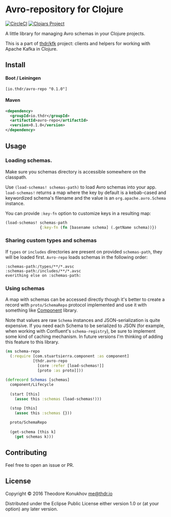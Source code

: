 # Avro-repository for Clojure 
[![CircleCI](https://circleci.com/gh/konukhov/avro-repo.svg?style=shield)](https://circleci.com/gh/konukhov/avro-repo) [![Clojars Project](https://img.shields.io/clojars/v/io.thdr/avro-repo.svg)](https://clojars.org/io.thdr/avro-repo)

A little library for managing Avro schemas in your Clojure projects.

This is a part of [thdr/kfk](https://github.com/konukhov/kfk) project: clients and helpers for working with Apache Kafka in Clojure.

## Install

#### Boot / Leiningen

`[io.thdr/avro-repo "0.1.0"]`
	
#### Maven
```xml
<dependency>
  <groupId>io.thdr</groupId>
  <artifactId>avro-repo</artifactId>
  <version>0.1.0</version>
</dependency>
```

## Usage

### Loading schemas.

Make sure you schemas directory is accessible somewhere on the classpath. 

Use `(load-schemas! schemas-path)` to load Avro schemas into your app. `load-schemas!` returns a map where the key by default is a kebab-cased and keywordized schema's filename and the value is an `org.apache.avro.Schema` instance.

You can provide `:key-fn` option to customize keys in a resulting map:

```clojure
(load-schemas! schemas-path 
               {:key-fn (fn [basename schema] (.getName schema))})
```

### Sharing custom types and schemas

If `types` or `includes` directories are present on provided `schemas-path`, they will be loaded first. `Avro-repo` loads schemas in the following order:

```
:schemas-path:/types/**/*.avsc
:schemas-path:/includes/**/*.avsc
everithing else on :schemas-path:
```

### Using schemas

A map with schemas can be accessed directly though it's better to create a record with `proto/SchemaRepo` protocol implemented and use it with something like [Component](https://github.com/stuartsierra/component) library.

Note that values are raw `Schema` instances and JSON-serialization is quite expensive. If you need each Schema to be serialized to JSON (for example, when working with Confluent's `schema-registry`), be sure to implement some kind of caching mechanism. In future versions I'm thinking of adding this feature to this library.

```clojure
(ns schema-repo
  (:require [com.stuartsierra.component :as component]
            [thdr.avro-repo
			  [core :refer [load-schemas!]]
			  [proto :as proto]]))
		     
(defrecord Schemas [schemas]
  component/Lifecycle
  
  (start [this]
	(assoc this :schemas (load-schemas!)))

  (stop [this]
    (assoc this :schemas {}))
	
  proto/SchemaRepo
  
  (get-schema [this k]
    (get schemas k)))
```

## Contributing

Feel free to open an issue or PR.

## License

Copyright © 2016 Theodore Konukhov <me@thdr.io>

Distributed under the Eclipse Public License either version 1.0 or (at your option) any later version.


